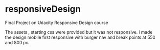# responsiveDesign
Final Project on Udacity Responsive Design course

The assets , starting css were provided but it was not responsive. I made the design mobile first responsive with burger nav and break points at 550 and 800 px.
